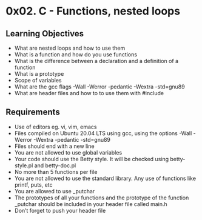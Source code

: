 # 0x02. C - Functions, nested loops

## Learning Objectives

* What are nested loops and how to use them
* What is a function and how do you use functions
* What is the difference between a declaration and a definition of a function
* What is a prototype
* Scope of variables
* What are the gcc flags -Wall -Werror -pedantic -Wextra -std=gnu89
* What are header files and how to to use them with #include

## Requirements

* Use of editors eg. vi, vim, emacs
* Files compiled on Ubuntu 20.04 LTS using gcc, using the options -Wall -Werror -Wextra -pedantic -std=gnu89
* Files should end with a new line
* You are not allowed to use global variables
* Your code should use the Betty style. It will be checked using betty-style.pl and betty-doc.pl
* No more than 5 functions per file
* You are not allowed to use the standard library. Any use of functions like printf, puts, etc
* You are allowed to use _putchar
* The prototypes of all your functions and the prototype of the function _putchar should be included in your header file called main.h
* Don’t forget to push your header file
